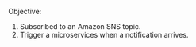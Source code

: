 Objective:
1. Subscribed to an Amazon SNS topic.
2. Trigger a microservices when a notification arrives.
